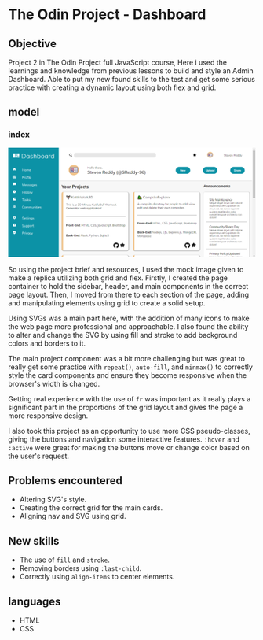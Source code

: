 # The Odin Project - Dashboard

## Objective
Project 2 in The Odin Project full JavaScript course, Here i used the learnings and knowledge from previous lessons to build and style an Admin Dashboard. Able to put my new found skills to the test and get some serious practice with creating a dynamic layout using both flex and grid.

## model 
### index
![Dashboard screenshot](images/TOP-dashboard.png)

So using the project brief and resources, I used the mock image given to make a replica utilizing both grid and flex. Firstly, I created the page container to hold the sidebar, header, and main components in the correct page layout. Then, I moved from there to each section of the page, adding and manipulating elements using grid to create a solid setup.

Using SVGs was a main part here, with the addition of many icons to make the web page more professional and approachable. I also found the ability to alter and change the SVG by using fill and stroke to add background colors and borders to it.

The main project component was a bit more challenging but was great to really get some practice with `repeat()`, `auto-fill`, and `minmax()` to correctly style the card components and ensure they become responsive when the browser's width is changed.

Getting real experience with the use of `fr` was important as it really plays a significant part in the proportions of the grid layout and gives the page a more responsive design.

I also took this project as an opportunity to use more CSS pseudo-classes, giving the buttons and navigation some interactive features. `:hover` and `:active` were great for making the buttons move or change color based on the user's request.

## Problems encountered
- Altering SVG's style.
- Creating the correct grid for the main cards.
- Aligning nav and SVG using grid.

## New skills
- The use of `fill` and `stroke`.
- Removing borders using `:last-child`.
- Correctly using `align-items` to center elements.

## languages
- HTML
- CSS

